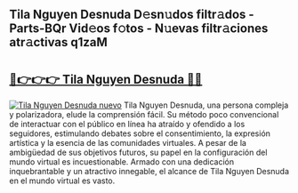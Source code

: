 ## Tila Nguyen Desnuda D𝚎sn𝚞dos filtr𝚊dos - Parts-BQr Vid𝚎os f𝚘tos - N𝚞evas filtr𝚊ciones atr𝚊ctivas q1zaM

# <h2><a href="http://mb2gv6s.tromn.icu/?c=Tila+Nguyen+Desnuda">🔗👉👉👉 Tila Nguyen Desnuda 🔗🔗</a></h2>

[![Tila Nguyen Desnuda nuevo](https://i.imgur.com/pEAQMta.gif)](http://mb2gv6s.tromn.icu/?c=Tila+Nguyen+Desnuda)
Tila Nguyen Desnuda, una persona compleja y polarizadora, elude la comprensión fácil. Su método poco convencional de interactuar con el público en línea ha atraído y ofendido a los seguidores, estimulando debates sobre el consentimiento, la expresión artística y la esencia de las comunidades virtuales. A pesar de la ambigüedad de sus objetivos futuros, su papel en la configuración del mundo virtual es incuestionable. Armado con una dedicación inquebrantable y un atractivo innegable, el alcance de Tila Nguyen Desnuda en el mundo virtual es vasto.
